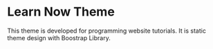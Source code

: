 # Learn Now Theme
This theme is developed for programming website tutorials.
It is static theme design with Boostrap Library.
